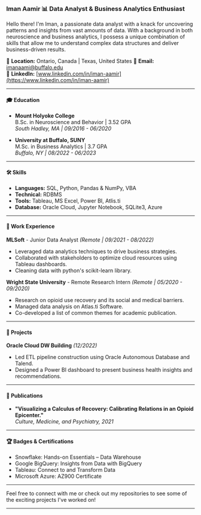 ### Iman Aamir 📊 Data Analyst & Business Analytics Enthusiast

Hello there! I'm Iman, a passionate data analyst with a knack for uncovering patterns and insights from vast amounts of data. With a background in both neuroscience and business analytics, I possess a unique combination of skills that allow me to understand complex data structures and deliver business-driven results.

📍 **Location:** Ontario, Canada | Texas, United States 
📧 **Email:** [imanaami@buffalo.edu](mailto:imanaami@buffalo.edu)  
🔗 **LinkedIn:** [www.linkedin.com/in/iman-aamir](https://www.linkedin.com/in/iman-aamir)

---

#### 🎓 Education
- **Mount Holyoke College**  
  B.Sc. in Neuroscience and Behavior | 3.52 GPA  
  _South Hadley, MA | 09/2016 - 06/2020_

- **University at Buffalo, SUNY**  
  M.Sc. in Business Analytics | 3.7 GPA  
  _Buffalo, NY | 08/2022 - 06/2023_

---

#### 🛠 Skills
- **Languages:** SQL, Python, Pandas & NumPy, VBA
- **Technical:** RDBMS
- **Tools:** Tableau, MS Excel, Power BI, Atlis.ti
- **Database:** Oracle Cloud, Jupyter Notebook, SQLite3, Azure

---

#### 💼 Work Experience

**MLSoft** - Junior Data Analyst _(Remote | 09/2021 - 08/2022)_  
- Leveraged data analytics techniques to drive business strategies.
- Collaborated with stakeholders to optimize cloud resources using Tableau dashboards.
- Cleaning data with python's scikit-learn library.

**Wright State University** - Remote Research Intern _(Remote | 05/2020 - 09/2020)_  
- Research on opioid use recovery and its social and medical barriers.
- Managed data analysis on Atlas.ti Software.
- Co-developed a list of common themes for academic publication.

---

#### 🚀 Projects

**Oracle Cloud DW Building** _(12/2022)_  
- Led ETL pipeline construction using Oracle Autonomous Database and Talend.
- Designed a Power BI dashboard to present business health insights and recommendations.

---

#### 📜 Publications
- **"Visualizing a Calculus of Recovery: Calibrating Relations in an Opioid Epicenter."**  
  _Culture, Medicine, and Psychiatry, 2021_

---

#### 🏆 Badges & Certifications
- Snowflake: Hands-on Essentials – Data Warehouse
- Google BigQuery: Insights from Data with BigQuery
- Tableau: Connect to and Transform Data
- Microsoft Azure: AZ900 Certificate

---

Feel free to connect with me or check out my repositories to see some of the exciting projects I've worked on!

---

